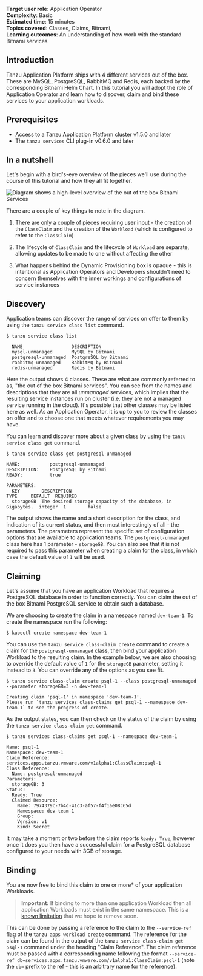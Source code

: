 **Target user role**:       Application Operator<br />
**Complexity**:             Basic<br />
**Estimated time**:         15 minutes<br />
**Topics covered**:         Classes, Claims, Bitnami,<br />
**Learning outcomes**:      An understanding of how work with the standard Bitnami services<br />

## Introduction

Tanzu Application Platform ships with 4 different services out of the box.
These are MySQL, PostgreSQL, RabbitMQ and Redis, each backed by the corresponding Bitnami Helm Chart.
In this tutorial you will adopt the role of Application Operator and learn how to discover, claim and
bind these services to your application workloads.

## Prerequisites

- Access to a Tanzu Application Platform cluster v1.5.0 and later
- The `tanzu services` CLI plug-in v0.6.0 and later

## In a nutshell

Let's begin with a bird's-eye overview of the pieces we'll use during the course of this tutorial and
how they all fit together.

![Diagram shows a high-level overview of the out of the box Bitnami Services](../../images/stk-dynamic-provisioning-bitnami-services.png)

There are a couple of key things to note in the diagram.

1. There are only a couple of pieces requiring user input - the creation of the `ClassClaim` and the
creation of the `Workload` (which is configured to refer to the `ClassClaim`)

2. The lifecycle of `ClassClaim` and the lifecycle of `Workload` are separate, allowing updates to
be made to one without affecting the other

3. What happens behind the Dynamic Provisioning box is opaque - this is intentional as Application
Operators and Developers shouldn't need to concern themselves with the inner workings and configurations
of service instances

## Discovery

Application teams can discover the range of services on offer to them by using the
`tanzu service class list` command.

```console
$ tanzu service class list

  NAME                  DESCRIPTION
  mysql-unmanaged       MySQL by Bitnami
  postgresql-unmanaged  PostgreSQL by Bitnami
  rabbitmq-unmanaged    RabbitMQ by Bitnami
  redis-unmanaged       Redis by Bitnami
```

Here the output shows 4 classes. These are what are commonly referred to as, "the out of the box Bitnami services". You can see from the names and descriptions that they are all _unmanaged_ services, which implies that the resulting service instances run on cluster (i.e. they are not a managed service running in the cloud). It's possible that other classes may be listed here as well. As an Application Operator, it is up to you to review the classes on offer and to choose one that meets whatever requirements you may have.

You can learn and discover more about a given class by using the `tanzu service class get` command.

```console
$ tanzu service class get postgresql-unmanaged

NAME:           postgresql-unmanaged
DESCRIPTION:    PostgreSQL by Bitnami
READY:          true

PARAMETERS:
  KEY        DESCRIPTION                                                  TYPE     DEFAULT  REQUIRED
  storageGB  The desired storage capacity of the database, in Gigabytes.  integer  1        false
```

The output shows the name and a short description for the class, and indication of its current status, and then most interestingly of all - the parameters. The parameters represent the specific set of configuration options that are available to application teams. The `postgresql-unmanaged` class here has 1 parameter - `storageGB`. You can also see that it is not required to pass this parameter when creating a claim for the class, in which case the default value of `1` will be used.

## Claiming

Let's assume that you have an application Workload that requires a PostgreSQL database in order to function correctly. You can claim the out of the box Bitnami PostgreSQL service to obtain such a database.

We are choosing to create the claim in a namespace named `dev-team-1`. To create
the namespace run the following:

```console
$ kubectl create namespace dev-team-1
```

You can use the `tanzu service class-claim create` command to create a claim for the `postgresql-unmanaged` class, then bind your application Workload to the resulting claim. In the example below, we are also choosing to override the default value of `1` for the `storageGB` parameter, setting it instead to `3`.  You can override any of the options as you see fit.

```console
$ tanzu service class-claim create psql-1 --class postgresql-unmanaged --parameter storageGB=3 -n dev-team-1

Creating claim 'psql-1' in namespace 'dev-team-1'.
Please run `tanzu services class-claims get psql-1 --namespace dev-team-1` to see the progress of create.
```

As the output states, you can then check on the status of the claim by using the `tanzu service class-claim get` command.

```console
$ tanzu services class-claims get psql-1 --namespace dev-team-1

Name: psql-1
Namespace: dev-team-1
Claim Reference: services.apps.tanzu.vmware.com/v1alpha1:ClassClaim:psql-1
Class Reference:
  Name: postgresql-unmanaged
Parameters:
  storageGB: 3
Status:
  Ready: True
  Claimed Resource:
    Name: 7974379c-7b4d-41c3-af57-f4f1ae08c65d
    Namespace: dev-team-1
    Group:
    Version: v1
    Kind: Secret
```

It may take a moment or two before the claim reports `Ready: True`, however once it does you then have a successful claim for a PostgreSQL database configured to your needs with 3GB of storage.

## Binding

You are now free to bind this claim to one or more* of your application Workloads.

>**Important:** If binding to more than one application Workload then all application Workloads must exist in the same namespace. This is a [known limitation](/docs-tap/services-toolkit/reference/known-limitations.hbs.md#stk-known-limitation-multi-workloads) that we hope to remove soon.

This can be done by passing a reference to the claim to the `--service-ref` flag of the `tanzu apps workload create` command. The reference for the claim can be found in the output of the `tanzu service class-claim get psql-1` command under the heading "Claim Reference". The claim reference must be passed with a corresponding name following the format `--service-ref db=services.apps.tanzu.vmware.com/v1alpha1:ClassClaim:psql-1` (note the `db=` prefix to the ref - this is an arbitrary name for the reference).
